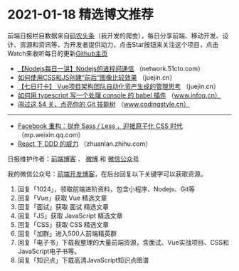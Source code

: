 # 2021-01-18 精选博文推荐

前端日报栏目数据来自[码农头条](http://hao.caibaojian.com.cn/)（我开发的爬虫），每日分享前端、移动开发、设计、资源和资讯等，为开发者提供动力，点击Star按钮来关注这个项目，点击Watch来收听每日的更新[Github主页](https://github.com/kujian/frontendDaily)
* [【Nodejs每日一讲】Nodejs的进程间通信](https://network.51cto.com/art/202101/641420.htm) （network.51cto.com）
* [如何使用CSS和JS创建“前后”图像比较效果](https://juejin.cn/post/6918726428532375566) （juejin.cn）
* [【七日打卡】 Vue项目架构团队自动化资产生成的管理思考](https://juejin.cn/post/6918720683807604744) （juejin.cn）
* [如何用 typescript 写一个处理 console 的 babel 插件](https://www.infoq.cn/article/5o9ghAjZrx3q43ph702f) （www.infoq.cn）
* [闯过这 54 关，点亮你的 Git 技能树](https://www.codingstyle.cn/topics/77) （www.codingstyle.cn）

***
* [Facebook 重构：抛弃 Sass / Less ，迎接原子化 CSS 时代](https://mp.weixin.qq.com/s/NmHUYZh_ILG-Phe53NcoEg) （mp.weixin.qq.com）
* [React 下 DDD 的威力](https://zhuanlan.zhihu.com/p/343377863) （zhuanlan.zhihu.com）

日报维护作者：[前端博客](http://caibaojian.com.cn/) 、 [微博](http://weibo.com/kujian) 和 [微信公众号](https://open.weixin.qq.com/qr/code?username=caibaojian_com)

我的微信公众号：[前端开发博客](https://open.weixin.qq.com/qr/code?username=caibaojian_com)，在后台回复以下关键字可以获取资源。

1. 回复「1024」，领取前端进阶资料，包含小程序、Nodejs、Git等
2. 回复「Vue」获取 Vue 精选文章
3. 回复「面试」获取 面试 精选文章
4. 回复「JS」获取 JavaScript 精选文章
5. 回复「CSS」获取 CSS 精选文章
6. 回复「加群」进入500人前端精英群
7. 回复「电子书」下载我整理的大量前端资源，含面试、Vue实战项目、CSS和JavaScript电子书等。
8. 回复「知识点」下载高清JavaScript知识点图谱